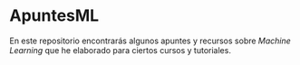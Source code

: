 # ApuntesML

En este repositorio encontrarás algunos apuntes y recursos sobre _Machine Learning_ que he elaborado para ciertos cursos y tutoriales.
